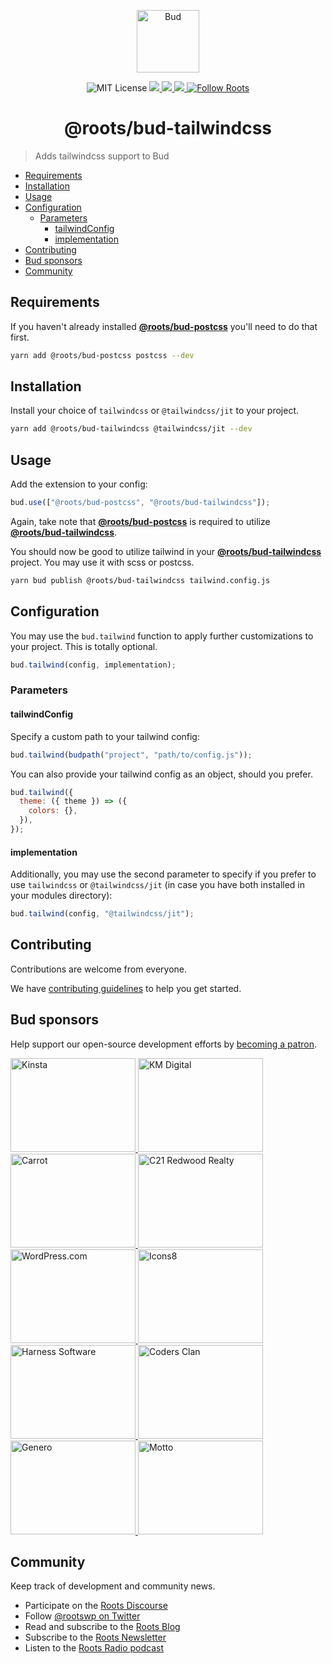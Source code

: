 <p align="center">
  <img alt="Bud" src="https://cdn.roots.io/app/uploads/logo-bud.svg" height="100">
</p>

<p align="center">
  <img alt="MIT License" src="https://img.shields.io/github/license/roots/bud?color=%23525ddc&style=flat-square">
  <a href="https://www.npmjs.com/package/@roots/bud-tailwindcss">
    <img src="https://img.shields.io/npm/v/@roots/bud-tailwindcss.svg?color=%23525ddc&style=flat-square" />
  </a>
  <a href="https://codeclimate.com/github/roots/bud-support/maintainability">
    <img src="https://img.shields.io/codeclimate/maintainability/roots/bud-support?color=%23525ddc&style=flat-square" />
  </a>
  <a href="Typescript" src="https://github.com/roots/bud/tree/stable/typings">
    <img src="https://img.shields.io/badge/typings-%40roots%2Fbud--typings-%23525ddc" />
  </a>
  <a href="https://twitter.com/rootswp">
    <img alt="Follow Roots" src="https://img.shields.io/twitter/follow/rootswp.svg?color=%23525ddc&style=flat-square" />
  </a>
</p>

<h1 align="center">
  <strong>@roots/bud-tailwindcss</strong>
</h1>

> Adds tailwindcss support to Bud

- [Requirements](#requirements)
- [Installation](#installation)
- [Usage](#usage)
- [Configuration](#configuration)
  - [Parameters](#parameters)
    - [tailwindConfig](#tailwindconfig)
    - [implementation](#implementation)
- [Contributing](#contributing)
- [Bud sponsors](#bud-sponsors)
- [Community](#community)

## Requirements

If you haven't already installed [**@roots/bud-postcss**](https://github.com/roots/bud/tree/stable/packages/@roots/bud-postcss) you'll need to do that first.

```sh
yarn add @roots/bud-postcss postcss --dev
```

## Installation

Install your choice of `tailwindcss` or `@tailwindcss/jit` to your project.

```sh
yarn add @roots/bud-tailwindcss @tailwindcss/jit --dev
```

## Usage

Add the extension to your config:

```js
bud.use(["@roots/bud-postcss", "@roots/bud-tailwindcss"]);
```

Again, take note that [**@roots/bud-postcss**](https://github.com/roots/bud/tree/stable/packages/@roots/bud-postcss) is required to utilize [**@roots/bud-tailwindcss**](https://github.com/roots/bud/tree/stable/packages/@roots/bud-tailwindcss).

You should now be good to utilize tailwind in your [**@roots/bud-tailwindcss**](https://github.com/roots/bud/tree/stable/packages/@roots/bud-tailwindcss) project. You may use it with scss or postcss.

```sh
yarn bud publish @roots/bud-tailwindcss tailwind.config.js
```

## Configuration

You may use the `bud.tailwind` function to apply further customizations to your project. This is totally optional.

```js
bud.tailwind(config, implementation);
```

### Parameters

#### tailwindConfig

Specify a custom path to your tailwind config:

```js
bud.tailwind(budpath("project", "path/to/config.js"));
```

You can also provide your tailwind config as an object, should you prefer.

```js
bud.tailwind({
  theme: ({ theme }) => ({
    colors: {},
  }),
});
```

#### implementation

Additionally, you may use the second parameter to specify if you prefer to use `tailwindcss` or `@tailwindcss/jit` (in case you have both installed in your modules directory):

```js
bud.tailwind(config, "@tailwindcss/jit");
```

## Contributing

Contributions are welcome from everyone.

We have [contributing guidelines](https://github.com/roots/guidelines/blob/master/CONTRIBUTING.md) to help you get started.

## Bud sponsors

Help support our open-source development efforts by [becoming a patron](https://www.patreon.com/rootsdev).

<a href="https://kinsta.com/?kaid=OFDHAJIXUDIV">
  <img src="https://cdn.roots.io/app/uploads/kinsta.svg" alt="Kinsta" width="200" height="150">
</a>
<a href="https://k-m.com/">
  <img src="https://cdn.roots.io/app/uploads/km-digital.svg" alt="KM Digital" width="200" height="150">
</a>
<a href="https://carrot.com/">
  <img src="https://cdn.roots.io/app/uploads/carrot.svg" alt="Carrot" width="200" height="150">
</a>
<a href="https://www.c21redwood.com/">
  <img src="https://cdn.roots.io/app/uploads/c21redwood.svg" alt="C21 Redwood Realty" width="200" height="150">
</a>
<a href="https://wordpress.com/">
  <img src="https://cdn.roots.io/app/uploads/wordpress.svg" alt="WordPress.com" width="200" height="150">
</a>
<a href="https://icons8.com/">
  <img src="https://cdn.roots.io/app/uploads/icons8.svg" alt="Icons8" width="200" height="150">
</a>
<a href="https://www.harnessup.com/">
  <img src="https://cdn.roots.io/app/uploads/harness-software.svg" alt="Harness Software" width="200" height="150">
</a>
<a href="https://www.codersclan.com/">
  <img src="https://cdn.roots.io/app/uploads/coders-clan.svg" alt="Coders Clan" width="200" height="150">
</a>
<a href="https://generodigital.com/">
  <img src="https://cdn.roots.io/app/uploads/genero.svg" alt="Genero" width="200" height="150">
</a>
<a href="https://motto.ca/roots">
  <img src="https://cdn.roots.io/app/uploads/motto.svg" alt="Motto" width="200" height="150">
</a>

## Community

Keep track of development and community news.

- Participate on the [Roots Discourse](https://discourse.roots.io/)
- Follow [@rootswp on Twitter](https://twitter.com/rootswp)
- Read and subscribe to the [Roots Blog](https://roots.io/blog/)
- Subscribe to the [Roots Newsletter](https://roots.io/subscribe/)
- Listen to the [Roots Radio podcast](https://roots.io/podcast/)
